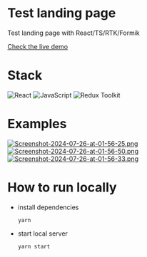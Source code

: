 # Test landing page
Test landing page with React/TS/RTK/Formik

[Check the live demo](https://test-landing-orpin.vercel.app/)

# Stack
![React](https://img.shields.io/badge/React-20232A?style=for-the-badge&logo=react&logoColor=61DAFB)
![JavaScript](https://img.shields.io/badge/TypeScript-007ACC?style=for-the-badge&logo=typescript&logoColor=white)
![Redux Toolkit](https://img.shields.io/badge/Redux%20Toolkit-purple?style=for-the-badge)


# Examples

[![Screenshot-2024-07-26-at-01-56-25.png](https://i.postimg.cc/Y0N4m7Yz/Screenshot-2024-07-26-at-01-56-25.png)](https://postimg.cc/y3d6wwfD)
[![Screenshot-2024-07-26-at-01-56-50.png](https://i.postimg.cc/k5ZR0f7K/Screenshot-2024-07-26-at-01-56-50.png)](https://postimg.cc/FfyKcbdH)
[![Screenshot-2024-07-26-at-01-56-33.png](https://i.postimg.cc/vBVxbfmj/Screenshot-2024-07-26-at-01-56-33.png)](https://postimg.cc/qhpvGtyX)

# How to run locally
- install dependencies

  ```
  yarn
  ```
- start local server

  ```
  yarn start
  ```